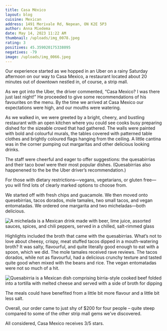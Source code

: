 ```yaml
---
title: Casa México
layout: blog
cuisine: Mexican
address: 1491 Merivale Rd, Nepean, ON K2E 5P3
author: Anna Miedema
date: May 14, 2023 11:22 AM
thumbnail: /uploads/img_0078.jpeg
rating: 3
positives: 45.359020175338095
negatives: -79
image: /uploads/img_0066.jpeg
---
```

Our experience started as we hopped in an Uber on a rainy Saturday afternoon on our way to Casa Mexico, a restaurant located about 20 minutes out of downtown nestled in, of course, a strip mall. 

As we got into the Uber, the driver commented, “Casa Mexico? I was there just last night!” He proceeded to give some recommendations of his favourites on the menu. By the time we arrived at Casa Mexico our expectations were high, and our mouths were watering. 

As we walked in, we were greeted by a bright, cheery, and bustling restaurant with an open kitchen where you could see cooks busy preparing dished for the sizeable crowd that had gathered. The walls were painted with bold and colourful murals, the tables covered with patterned table clothes and brightly coloured flags hanging from the ceiling. A little cantina was in the corner pumping out margaritas and other delicious looking drinks. 

The staff were cheerful and eager to offer suggestions: the quesabirrias and their taco bowl were their most popular dishes. (Quesabirrias also happenened to the be the Uber driver’s recommendation.)

For those with dietary restrictions—vegans, vegetarians, or gluten free—you will find lots of clearly marked options to choose from.

We started off with fresh chips and guacamole. We then moved onto quesebirrias, tacos dorados, mole tamales, two small tacos, and vegan entomatadas. We ordered one margarita and two micheladas—both delicious.

![A michelada is a Mexican drink made with beer, lime juice, assorted sauces, spices, and chili peppers, served in a chilled, salt-rimmed glass](/uploads/img_0071.jpeg "Michelada")

Highlights included the broth that came with the quesabirrias. What’s not to love about cheesy, crispy, meat stuffed tacos dipped in a mouth-watering broth? It was salty, flavourful, and quite literally good enough to eat with a spoon, which we did. The mole tamales received rave reviews. The tacos dorados, while not as flavourful, had a delicious crunchy texture and tasted quite good when mixed with the beans and rice. The vegan entomatadas were not so much of a hit. 

![Quesabirria is a Mexican dish comprising birria-style cooked beef folded into a tortilla with melted cheese and served with a side of broth for dipping ](/uploads/img_0078.jpeg "Quesabirria")

The meals could have benefited from a little bit more flavour and a little bit less salt. 

Overall, our order came to just shy of $200 for four people – quite steep compared to some of the other strip mall gems we’ve discovered. 

All considered, Casa Mexico receives 3/5 stars.